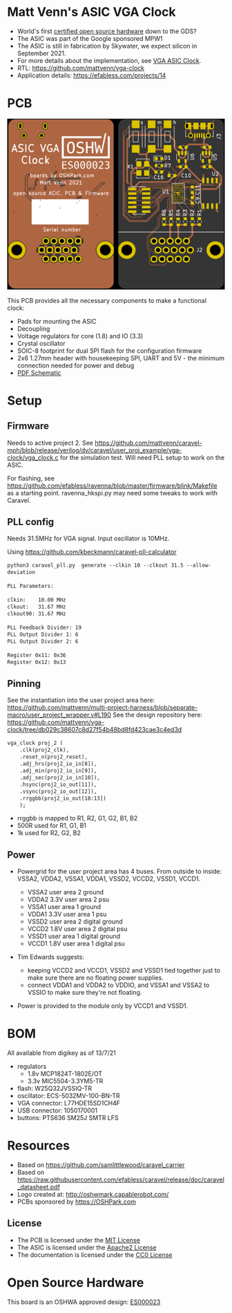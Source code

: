 Matt Venn's ASIC VGA Clock
==========================

* World's first [certified open source hardware](https://certification.oshwa.org/es000023.html) down to the GDS?
* The ASIC was part of the Google sponsored MPW1
* The ASIC is still in fabrication by Skywater, we expect silicon in September 2021.
* For more details about the implementation, see [VGA ASIC Clock](https://www.zerotoasiccourse.com/post/vga_clock/). 
* RTL: https://github.com/mattvenn/vga-clock
* Application details: https://efabless.com/projects/14

# PCB

![boards](docs/combined_boards.png)

This PCB provides all the necessary components to make a functional clock:

 * Pads for mounting the ASIC
 * Decoupling
 * Voltage regulators for core (1.8) and IO (3.3)
 * Crystal oscillator
 * SOIC-8 footprint for dual SPI flash for the configuration firmware
 * 2x6 1.27mm header with housekeeping SPI, UART and 5V - the minimum connection needed for power and debug
 * [PDF Schematic](rev0.1/carrier.pdf)

# Setup

## Firmware

Needs to active project 2. See https://github.com/mattvenn/caravel-mph/blob/release/verilog/dv/caravel/user_proj_example/vga-clock/vga_clock.c for the simulation test.
Will need PLL setup to work on the ASIC.

For flashing, see https://github.com/efabless/ravenna/blob/master/firmware/blink/Makefile as a starting point. ravenna_hkspi.py may need some tweaks to work with Caravel.

## PLL config

Needs 31.5MHz for VGA signal.
Input oscillator is 10MHz.

Using https://github.com/kbeckmann/caravel-pll-calculator

    python3 caravel_pll.py  generate --clkin 10 --clkout 31.5 --allow-deviation

    PLL Parameters:

    clkin:    10.00 MHz
    clkout:   31.67 MHz
    clkout90: 31.67 MHz

    PLL Feedback Divider: 19
    PLL Output Divider 1: 6
    PLL Output Divider 2: 6

    Register 0x11: 0x36
    Register 0x12: 0x13

## Pinning

See the instantiation into the user project area here: https://github.com/mattvenn/multi-project-harness/blob/separate-macro/user_project_wrapper.v#L190
See the design repository here: https://github.com/mattvenn/vga-clock/tree/db029c38607c8d27f54b48bd8fd423cae3c4ed3d

    vga_clock proj_2 (
        .clk(proj2_clk),
        .reset_n(proj2_reset),
        .adj_hrs(proj2_io_in[8]),
        .adj_min(proj2_io_in[9]),
        .adj_sec(proj2_io_in[10]),
        .hsync(proj2_io_out[11]),
        .vsync(proj2_io_out[12]),
        .rrggbb(proj2_io_out[18:13])
        );

* rrggbb is mapped to R1, R2, G1, G2, B1, B2
* 500R used for R1, G1, B1
* 1k used for R2, G2, B2

## Power

* Powergrid for the user project area has 4 buses. From outside to inside:  VSSA2, VDDA2, VSSA1, VDDA1, VSSD2, VCCD2, VSSD1, VCCD1.
    * VSSA2 user area 2 ground
    * VDDA2 3.3V user area 2 psu
    * VSSA1 user area 1 ground
    * VDDA1 3.3V user area 1 psu
    * VSSD2 user area 2 digital ground
    * VCCD2 1.8V user area 2 digital psu
    * VSSD1 user area 1 digital ground
    * VCCD1 1.8V user area 1 digital psu

* Tim Edwards suggests:
    * keeping VCCD2 and VCCD1, VSSD2 and VSSD1 tied together just to make sure there are no floating power supplies.  
    * connect VDDA1 and VDDA2 to VDDIO, and VSSA1 and VSSA2 to VSSIO to make sure they're not floating.  

* Power is provided to the module only by VCCD1 and VSSD1.

# BOM

All available from digikey as of 13/7/21

* regulators
    * 1.8v MCP1824T-1802E/OT
    * 3.3v MIC5504-3.3YM5-TR
* flash: W25Q32JVSSIQ-TR
* oscillator: ECS-5032MV-100-BN-TR 
* VGA connector: L77HDE15SD1CH4F
* USB connector: 1050170001
* buttons: PTS636 SM25J SMTR LFS

# Resources

* Based on https://github.com/samlittlewood/caravel_carrier
* Based on https://raw.githubusercontent.com/efabless/caravel/release/doc/caravel_datasheet.pdf
* Logo created at: http://oshwmark.capablerobot.com/
* PCBs sponsored by https://OSHPark.com

## License

* The PCB is licensed under the [MIT License](LICENSE)
* The ASIC is licensed under the [Apache2 License](https://github.com/mattvenn/vga-clock/blob/master/LICENSE-2.0.txt)
* The documentation is licensed under the [CC0 License](CC0_license)

# Open Source Hardware

This board is an OSHWA approved design: [ES000023](https://certification.oshwa.org/es000023.html)
